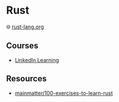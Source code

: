 # Rust

🌐 [rust-lang.org](https://www.rust-lang.org/)

## Courses

* [LinkedIn Learning](https://www.linkedin.com/learning/rust-essential-training/learn-rust-programming)

## Resources

* [mainmatter/100-exercises-to-learn-rust](https://github.com/mainmatter/100-exercises-to-learn-rust)
